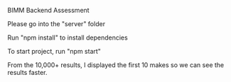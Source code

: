 BIMM Backend Assessment

Please go into the "server" folder

Run "npm install" to install dependencies

To start project, run "npm start"

From the 10,000+ results, I displayed the first 10 makes so we can see the results faster.
